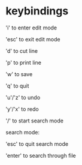 # keybindings
'i' to enter edit mode

'esc' to exit edit mode

'd' to cut line

'p' to print line

'w' to save

'q' to quit

'u'/'z' to undo

'y'/'x' to redo

'/' to start search mode

search mode:

'esc' to quit search mode

'enter' to search through file